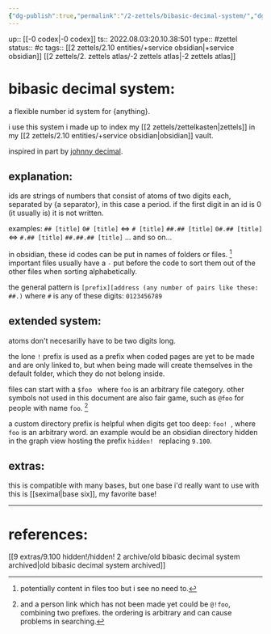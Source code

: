 ```yaml
---
{"dg-publish":true,"permalink":"/2-zettels/bibasic-decimal-system/","dgHomeLink":true,"dgPassFrontmatter":false}
---
```


up:: [[-0 codex|-0 codex]]
ts:: 2022.08.03:20.10.38:501
type:: #zettel
status:: #c
tags:: [[2 zettels/2.10 entities/+service obsidian|+service obsidian]] [[2 zettels/2. zettels atlas/-2 zettels atlas|-2 zettels atlas]]

# bibasic decimal system:

a flexible number id system for {anything}.

i use this system i made up to index my [[2 zettels/zettelkasten|zettels]] in my [[2 zettels/2.10 entities/+service obsidian|obsidian]] vault.

inspired in part by [johnny decimal](https://johnnydecimal.com/).

## explanation:

ids are strings of numbers that consist of atoms of two digits each, separated by {a separator}, in this case a period.
if the first digit in an id is 0 (it usually is) it is not written.

examples:
`## [title]`
`0# [title]` <=> `# [title]`
`##.## [title]`
`0#.## [title]` <=> `#.## [title]`
`##.##.## [title]`
... and so on...

in obsidian, these id codes can be put in names of folders or files. [^1]
important files usually have a `-` put before the code to sort them out of the other files when sorting alphabetically.

the general pattern is `[prefix][address (any number of pairs like these: ##.)`
where `#` is any of these digits: `0123456789`

## extended system:

atoms don't necesarilly have to be two digits long.

the lone `!` prefix is used as a prefix when coded pages are yet to be made and are only linked to, but when being made will create themselves in the default folder, which they do not belong inside.

files can start with a `$foo ` where `foo` is an arbitrary file category. other symbols not used in this document are also fair game, such as `@foo` for people with name `foo`. [^2]

a custom directory prefix is helpful when digits get too deep: `foo! `, where `foo` is an arbitrary word. an example would be an obsidian directory hidden in the graph view hosting the prefix `hidden! ` replacing `9.100`.

## extras:

this is compatible with many bases, but one base i'd really want to use with this is [[seximal|base six]], my favorite base!

____
# references:

[[9 extras/9.100 hidden!/hidden! 2 archive/old bibasic decimal system archived|old bibasic decimal system archived]]


[^1]: potentially content in files too but i see no need to.
[^2]: and a person link which has not been made yet could be `@!foo`, combining two prefixes. the ordering is arbitrary and can cause problems in searching.